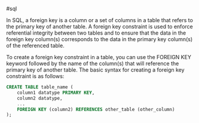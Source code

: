 #sql 

In SQL, a foreign key is a column or a set of columns in a table that refers to the primary key of another table. A foreign key constraint is used to enforce referential integrity between two tables and to ensure that the data in the foreign key column(s) corresponds to the data in the primary key column(s) of the referenced table.

To create a foreign key constraint in a table, you can use the FOREIGN KEY keyword followed by the name of the column(s) that will reference the primary key of another table. The basic syntax for creating a foreign key constraint is as follows:

```sql
CREATE TABLE table_name (
	column1 datatype PRIMARY KEY,
	column2 datatype,
	...
	FOREIGN KEY (column2) REFERENCES other_table (other_column)
);
```